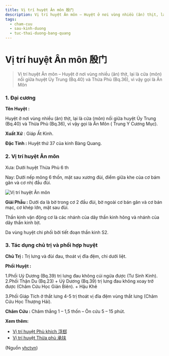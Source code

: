 ```yaml
---
title: Vị trí huyệt Ân môn 殷门
description: Vị trí huyệt Ân môn – Huyệt ở nơi vùng nhiều (ân) thịt, lại là cửa (môn) nối giữa huyệt Ủy Trung (Bq.40) và Thừa Phù (Bq.36), vì vậy gọi là Ân Môn
tags:
  - cham-cuu
  - sau-kinh-duong
  - tuc-thai-duong-bang-quang
---
```


# Vị trí huyệt Ân môn 殷门 

> Vị trí huyệt Ân môn – Huyệt ở nơi vùng nhiều (ân) thịt, lại là cửa (môn) nối giữa huyệt Ủy Trung (Bq.40) và Thừa Phù (Bq.36), vì vậy gọi là Ân Môn

### 1. Đại cương

**Tên Huyệt :**

Huyệt ở nơi vùng nhiều (ân) thịt, lại là cửa (môn) nối giữa huyệt Ủy Trung (Bq.40) và Thừa Phù (Bq.36), vì vậy gọi là Ân Môn ( Trung Y Cương Mục).

**Xuất Xứ** : Giáp Ất Kinh.

**Đặc Tính :** Huyệt thứ 37 của kinh Bàng Quang.

### 2. Vị trí huyệt Ân môn

Xưa: Dưới huyệt Thừa Phù 6 th

Nay: Dưới nếp mông 6 thốn, mặt sau xương đùi, điểm giữa khe của cơ bám gân và cơ nhị đầu đùi.

![Vị trí huyệt Ân môn](/imgs/yhctvn/vi-tri-huyet-an-mon-300x169.jpg)

**Giải Phẫu :** Dưới da là bờ trong cơ 2 đầu đùi, bờ ngoài cơ bán gân và cơ bán mạc, cơ khép lớn, mặt sau đùi.

Thần kinh vận động cơ là các nhánh của dây thần kinh hông và nhánh của dây thần kinh bịt.

Da vùng huyệt chi phối bởi tiết đoạn thần kinh S2.

### 3. Tác dụng chủ trị và phối hợp huyệt

**Chủ Trị :** Trị lưng và đùi đau, thoát vị đĩa đệm, chi dưới liệt.

**Phối Huyệt :**

1.Phối Uỷ Dương (Bq.39) trị lưng đau không cúi ngửa được (Tư Sinh Kinh). 2.Phối Thận Du (Bq.23) + Uỷ Dương (Bq.39) trị lưng đau không xoay trở được (Châm Cứu Học Giản Biên). + Hậu Khê

3.Phối Giáp Tích ở thắt lưng 4-5 trị thoát vị đĩa đệm vùng thắt lưng (Châm Cứu Học Thượng Hải).

**Châm Cứu :** Châm thẳng 1 – 1,5 thốn – Ôn cứu 5 – 15 phút.

**Xem thêm:**

* [Vị trí huyệt Phù khích 浮郄](/yhctvn/vi-tri-huyet-phu-khich-%e6%b5%ae%e9%83%84/)
* [Vị trí huyệt Thừa phù 承扶](/yhctvn/vi-tri-huyet-thua-phu-%e6%89%bf%e6%89%b6/)

(Nguồn <a href="https://yhctvn.com/vi-tri-huyet-an-mon-殷门/" target="_blank">yhctvn</a>)

